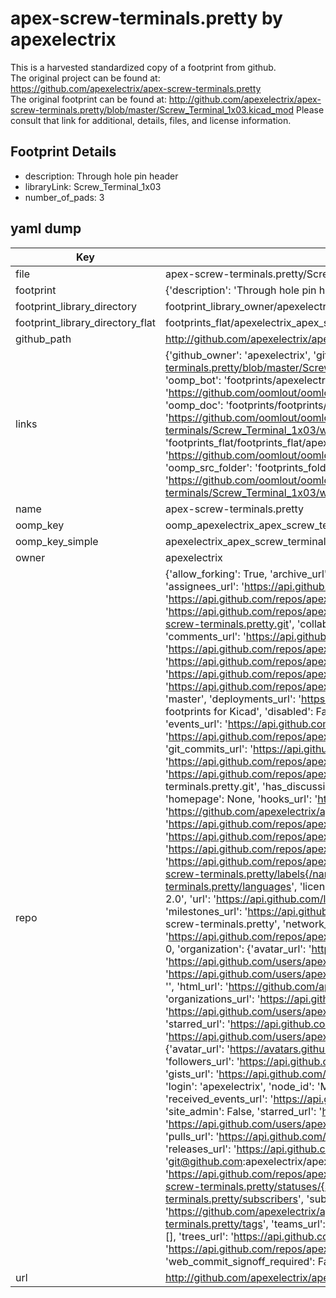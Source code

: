# apex-screw-terminals.pretty by apexelectrix  
This is a harvested standardized copy of a footprint from github.  
The original project can be found at:  
https://github.com/apexelectrix/apex-screw-terminals.pretty  
The original footprint can be found at:
http://github.com/apexelectrix/apex-screw-terminals.pretty/blob/master/Screw_Terminal_1x03.kicad_mod
Please consult that link for additional, details, files, and license information.  
## Footprint Details
* description: Through hole pin header  
* libraryLink: Screw_Terminal_1x03  
* number_of_pads: 3  
## yaml dump  
| Key | Value |  
| --- | --- |  
| file | apex-screw-terminals.pretty/Screw_Terminal_1x03.kicad_mod |  
| footprint | {'description': 'Through hole pin header', 'libraryLink': 'Screw_Terminal_1x03', 'number_of_pads': 3} |  
| footprint_library_directory | footprint_library_owner/apexelectrix_apex-screw-terminals.pretty |  
| footprint_library_directory_flat | footprints_flat/apexelectrix_apex_screw_terminals_screw_terminal_1x03/working |  
| github_path | http://github.com/apexelectrix/apex-screw-terminals.pretty/blob/master/Screw_Terminal_1x03.kicad_mod |  
| links | {'github_owner': 'apexelectrix', 'github_repo_name': 'apex-screw-terminals.pretty', 'github_src': 'http://github.com/apexelectrix/apex-screw-terminals.pretty/blob/master/Screw_Terminal_1x03.kicad_mod', 'github_src_repo': 'https://github.com/apexelectrix/apex-screw-terminals.pretty', 'oomp_bot': 'footprints/apexelectrix_apex_screw_terminals_screw_terminal_1x03/working', 'oomp_bot_github': 'https://github.com/oomlout/oomlout_oomp_footprint_bot/tree/main/footprints/apexelectrix_apex_screw_terminals_screw_terminal_1x03/working', 'oomp_doc': 'footprints/footprints/apexelectrix/apex-screw-terminals/Screw_Terminal_1x03/working/', 'oomp_doc_github': 'https://github.com/oomlout/oomlout_oomp_footprint_doc/tree/main/footprints/footprints/apexelectrix/apex-screw-terminals/Screw_Terminal_1x03/working', 'oomp_src_flat': 'footprints_flat/footprints_flat/apexelectrix_apex_screw_terminals_screw_terminal_1x03/working', 'oomp_src_flat_github': 'https://github.com/oomlout/oomlout_oomp_footprint_src/tree/main/footprints_flat/apexelectrix_apex_screw_terminals_screw_terminal_1x03/working', 'oomp_src_folder': 'footprints_folder/footprints_folder/apexelectrix/apex-screw-terminals/Screw_Terminal_1x03/working', 'oomp_src_folder_github': 'https://github.com/oomlout/oomlout_oomp_footprint_src/tree/main/footprints_folder/apexelectrix/apex-screw-terminals/Screw_Terminal_1x03/working'} |  
| name | apex-screw-terminals.pretty |  
| oomp_key | oomp_apexelectrix_apex_screw_terminals_screw_terminal_1x03 |  
| oomp_key_simple | apexelectrix_apex_screw_terminals_screw_terminal_1x03 |  
| owner | apexelectrix |  
| repo | {'allow_forking': True, 'archive_url': 'https://api.github.com/repos/apexelectrix/apex-screw-terminals.pretty/{archive_format}{/ref}', 'archived': False, 'assignees_url': 'https://api.github.com/repos/apexelectrix/apex-screw-terminals.pretty/assignees{/user}', 'blobs_url': 'https://api.github.com/repos/apexelectrix/apex-screw-terminals.pretty/git/blobs{/sha}', 'branches_url': 'https://api.github.com/repos/apexelectrix/apex-screw-terminals.pretty/branches{/branch}', 'clone_url': 'https://github.com/apexelectrix/apex-screw-terminals.pretty.git', 'collaborators_url': 'https://api.github.com/repos/apexelectrix/apex-screw-terminals.pretty/collaborators{/collaborator}', 'comments_url': 'https://api.github.com/repos/apexelectrix/apex-screw-terminals.pretty/comments{/number}', 'commits_url': 'https://api.github.com/repos/apexelectrix/apex-screw-terminals.pretty/commits{/sha}', 'compare_url': 'https://api.github.com/repos/apexelectrix/apex-screw-terminals.pretty/compare/{base}...{head}', 'contents_url': 'https://api.github.com/repos/apexelectrix/apex-screw-terminals.pretty/contents/{+path}', 'contributors_url': 'https://api.github.com/repos/apexelectrix/apex-screw-terminals.pretty/contributors', 'created_at': '2015-08-04T18:53:29Z', 'default_branch': 'master', 'deployments_url': 'https://api.github.com/repos/apexelectrix/apex-screw-terminals.pretty/deployments', 'description': 'Screw terminal footprints for Kicad', 'disabled': False, 'downloads_url': 'https://api.github.com/repos/apexelectrix/apex-screw-terminals.pretty/downloads', 'events_url': 'https://api.github.com/repos/apexelectrix/apex-screw-terminals.pretty/events', 'fork': False, 'forks': 0, 'forks_count': 0, 'forks_url': 'https://api.github.com/repos/apexelectrix/apex-screw-terminals.pretty/forks', 'full_name': 'apexelectrix/apex-screw-terminals.pretty', 'git_commits_url': 'https://api.github.com/repos/apexelectrix/apex-screw-terminals.pretty/git/commits{/sha}', 'git_refs_url': 'https://api.github.com/repos/apexelectrix/apex-screw-terminals.pretty/git/refs{/sha}', 'git_tags_url': 'https://api.github.com/repos/apexelectrix/apex-screw-terminals.pretty/git/tags{/sha}', 'git_url': 'git://github.com/apexelectrix/apex-screw-terminals.pretty.git', 'has_discussions': False, 'has_downloads': True, 'has_issues': True, 'has_pages': False, 'has_projects': True, 'has_wiki': True, 'homepage': None, 'hooks_url': 'https://api.github.com/repos/apexelectrix/apex-screw-terminals.pretty/hooks', 'html_url': 'https://github.com/apexelectrix/apex-screw-terminals.pretty', 'id': 40203297, 'is_template': False, 'issue_comment_url': 'https://api.github.com/repos/apexelectrix/apex-screw-terminals.pretty/issues/comments{/number}', 'issue_events_url': 'https://api.github.com/repos/apexelectrix/apex-screw-terminals.pretty/issues/events{/number}', 'issues_url': 'https://api.github.com/repos/apexelectrix/apex-screw-terminals.pretty/issues{/number}', 'keys_url': 'https://api.github.com/repos/apexelectrix/apex-screw-terminals.pretty/keys{/key_id}', 'labels_url': 'https://api.github.com/repos/apexelectrix/apex-screw-terminals.pretty/labels{/name}', 'language': None, 'languages_url': 'https://api.github.com/repos/apexelectrix/apex-screw-terminals.pretty/languages', 'license': {'key': 'gpl-2.0', 'name': 'GNU General Public License v2.0', 'node_id': 'MDc6TGljZW5zZTg=', 'spdx_id': 'GPL-2.0', 'url': 'https://api.github.com/licenses/gpl-2.0'}, 'merges_url': 'https://api.github.com/repos/apexelectrix/apex-screw-terminals.pretty/merges', 'milestones_url': 'https://api.github.com/repos/apexelectrix/apex-screw-terminals.pretty/milestones{/number}', 'mirror_url': None, 'name': 'apex-screw-terminals.pretty', 'network_count': 0, 'node_id': 'MDEwOlJlcG9zaXRvcnk0MDIwMzI5Nw==', 'notifications_url': 'https://api.github.com/repos/apexelectrix/apex-screw-terminals.pretty/notifications{?since,all,participating}', 'open_issues': 0, 'open_issues_count': 0, 'organization': {'avatar_url': 'https://avatars.githubusercontent.com/u/6211642?v=4', 'events_url': 'https://api.github.com/users/apexelectrix/events{/privacy}', 'followers_url': 'https://api.github.com/users/apexelectrix/followers', 'following_url': 'https://api.github.com/users/apexelectrix/following{/other_user}', 'gists_url': 'https://api.github.com/users/apexelectrix/gists{/gist_id}', 'gravatar_id': '', 'html_url': 'https://github.com/apexelectrix', 'id': 6211642, 'login': 'apexelectrix', 'node_id': 'MDEyOk9yZ2FuaXphdGlvbjYyMTE2NDI=', 'organizations_url': 'https://api.github.com/users/apexelectrix/orgs', 'received_events_url': 'https://api.github.com/users/apexelectrix/received_events', 'repos_url': 'https://api.github.com/users/apexelectrix/repos', 'site_admin': False, 'starred_url': 'https://api.github.com/users/apexelectrix/starred{/owner}{/repo}', 'subscriptions_url': 'https://api.github.com/users/apexelectrix/subscriptions', 'type': 'Organization', 'url': 'https://api.github.com/users/apexelectrix'}, 'owner': {'avatar_url': 'https://avatars.githubusercontent.com/u/6211642?v=4', 'events_url': 'https://api.github.com/users/apexelectrix/events{/privacy}', 'followers_url': 'https://api.github.com/users/apexelectrix/followers', 'following_url': 'https://api.github.com/users/apexelectrix/following{/other_user}', 'gists_url': 'https://api.github.com/users/apexelectrix/gists{/gist_id}', 'gravatar_id': '', 'html_url': 'https://github.com/apexelectrix', 'id': 6211642, 'login': 'apexelectrix', 'node_id': 'MDEyOk9yZ2FuaXphdGlvbjYyMTE2NDI=', 'organizations_url': 'https://api.github.com/users/apexelectrix/orgs', 'received_events_url': 'https://api.github.com/users/apexelectrix/received_events', 'repos_url': 'https://api.github.com/users/apexelectrix/repos', 'site_admin': False, 'starred_url': 'https://api.github.com/users/apexelectrix/starred{/owner}{/repo}', 'subscriptions_url': 'https://api.github.com/users/apexelectrix/subscriptions', 'type': 'Organization', 'url': 'https://api.github.com/users/apexelectrix'}, 'private': False, 'pulls_url': 'https://api.github.com/repos/apexelectrix/apex-screw-terminals.pretty/pulls{/number}', 'pushed_at': '2015-08-04T19:04:43Z', 'releases_url': 'https://api.github.com/repos/apexelectrix/apex-screw-terminals.pretty/releases{/id}', 'size': 136, 'ssh_url': 'git@github.com:apexelectrix/apex-screw-terminals.pretty.git', 'stargazers_count': 0, 'stargazers_url': 'https://api.github.com/repos/apexelectrix/apex-screw-terminals.pretty/stargazers', 'statuses_url': 'https://api.github.com/repos/apexelectrix/apex-screw-terminals.pretty/statuses/{sha}', 'subscribers_count': 2, 'subscribers_url': 'https://api.github.com/repos/apexelectrix/apex-screw-terminals.pretty/subscribers', 'subscription_url': 'https://api.github.com/repos/apexelectrix/apex-screw-terminals.pretty/subscription', 'svn_url': 'https://github.com/apexelectrix/apex-screw-terminals.pretty', 'tags_url': 'https://api.github.com/repos/apexelectrix/apex-screw-terminals.pretty/tags', 'teams_url': 'https://api.github.com/repos/apexelectrix/apex-screw-terminals.pretty/teams', 'temp_clone_token': None, 'topics': [], 'trees_url': 'https://api.github.com/repos/apexelectrix/apex-screw-terminals.pretty/git/trees{/sha}', 'updated_at': '2015-08-04T18:53:29Z', 'url': 'https://api.github.com/repos/apexelectrix/apex-screw-terminals.pretty', 'visibility': 'public', 'watchers': 0, 'watchers_count': 0, 'web_commit_signoff_required': False} |  
| url | http://github.com/apexelectrix/apex-screw-terminals.pretty |  

